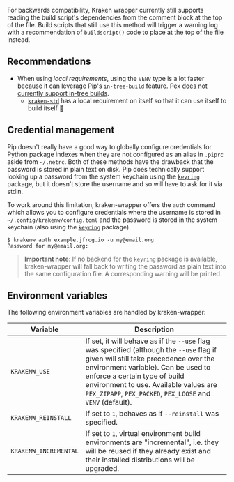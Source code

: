 
For backwards compatibility, Kraken wrapper currently still supports reading the build script's dependencies from
the comment block at the top of the file. Build scripts that still use this method will trigger a warning log with
a recommendation of `buildscript()` code to place at the top of the file instead.

## Recommendations

* When using *local requirements*, using the `VENV` type is a lot faster because it can leverage Pip's `in-tree-build`
feature. Pex [does not currently support in-tree builds](https://github.com/pantsbuild/pex/issues/1357#issuecomment-860133766).
  * [`kraken-std`][kraken-std] has a local requirement on itself so that it can use itself to build itself 🤯

[kraken-std]: https://github.com/kraken-build/kraken-std

## Credential management

  [keyring]: https://github.com/jaraco/keyring

Pip doesn't really have a good way to globally configure credentials for Python package indexes when they are not
configured as an alias in `.piprc` aside from `~/.netrc`. Both of these methods have the drawback that the password
is stored in plain text on disk. Pip does technically support looking up a password from the system keychain using
the [`keyring`][keyring] package, but it doesn't store the username and so will have to ask for it via stdin.

To work around this limitation, kraken-wrapper offers the `auth` command which allows you to configure credentials
where the username is stored in `~/.config/krakenw/config.toml` and the password is stored in the system keychain
(also using the [`keyring`][keyring] package).

    $ krakenw auth example.jfrog.io -u my@email.org 
    Password for my@email.org:

> __Important note__: If no backend for the `keyring` package is available, kraken-wrapper will fall back to writing
> the password as plain text into the same configuration file. A corresponding warning will be printed.

## Environment variables

The following environment variables are handled by kraken-wrapper:

| Variable | Description |
| -------- | ----------- |
| `KRAKENW_USE` | If set, it will behave as if the `--use` flag was specified (although the `--use` flag if given will still take precedence over the environment variable). Can be used to enforce a certain type of build environment to use. Available values are `PEX_ZIPAPP`, `PEX_PACKED`, `PEX_LOOSE` and `VENV` (default). |
| `KRAKENW_REINSTALL` | If set to `1`, behaves as if `--reinstall` was specified. |
| `KRAKENW_INCREMENTAL` |  If set to `1`, virtual environment build environments are "incremental", i.e. they will be reused if they already exist and their installed distributions will be upgraded. |
